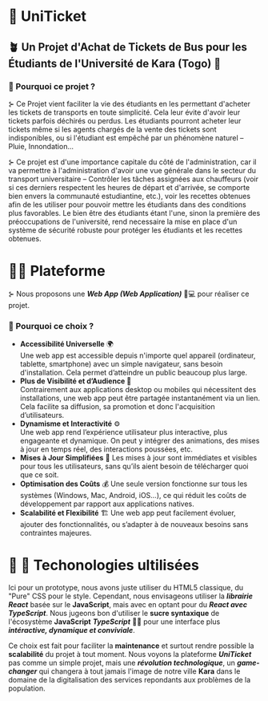 # 🎫 UniTicket
## 🪴 Un Projet d'Achat de Tickets de Bus pour les Étudiants de l'Université de Kara (Togo) 🏫
### 🤔 Pourquoi ce projet ?
⊱ Ce Projet vient faciliter la vie des étudiants en les permettant d'acheter les tickets de transports en toute simplicité. Cela leur évite d'avoir leur tickets parfois déchirés ou perdus.
Les étudiants pourront acheter leur tickets même si les agents chargés de la vente des tickets sont indisponibles, ou si l'étudiant est empêché par un phénomène naturel – Pluie, Innondation...

⊱ Ce projet est d'une importance capitale du côté de l'administration, car il va permettre à l'administration d'avoir une vue générale dans le secteur du transport universitaire – 
Contrôler les tâches assignées aux chauffeurs (voir si ces derniers respectent les heures de départ et d'arrivée, se comporte bien envers la communauté estudiantine, etc.), 
voir les recettes obtenues afin de les utiliser pour pouvoir mettre les étudiants dans des conditions plus favorables. 
Le bien être des étudiants étant l'une, sinon la première des préoccupations de l'université, rend necessaire la mise en place d'un système de sécurité robuste pour protéger les étudiants et les recettes obtenues.

# 🧑‍💻 Plateforme
⊱ Nous proposons une ***Web App (Web Application)*** 📱💻 pour réaliser ce projet.
### 🤔 Pourquoi ce choix ?
- **Accessibilité Universelle** 🌍 \
Une web app est accessible depuis n'importe quel appareil (ordinateur, tablette, smartphone) avec un simple navigateur, 
sans besoin d'installation. Cela permet d’atteindre un public beaucoup plus large. 
- **Plus de Visibilité et d’Audience 🚀** \
Contrairement aux applications desktop ou mobiles qui nécessitent des installations, une web app peut être partagée instantanément via un lien. 
Cela facilite sa diffusion, sa promotion et donc l'acquisition d’utilisateurs.
- **Dynamisme et Interactivité** ⚙️ \
Une web app rend l’expérience utilisateur plus interactive, plus engageante et dynamique. 
On peut y intégrer des animations, des mises à jour en temps réel, des interactions poussées, etc.
- **Mises à Jour Simplifiées** 🔄
Les mises à jour sont immédiates et visibles pour tous les utilisateurs, sans qu’ils aient besoin de télécharger quoi que ce soit.
- **Optimisation des Coûts** 💰
Une seule version fonctionne sur tous les systèmes (Windows, Mac, Android, iOS…), ce qui réduit les coûts de développement par rapport aux applications natives.
- **Scalabilité et Flexibilité** 🏗️
Une web app peut facilement évoluer, ajouter des fonctionnalités, ou s’adapter à de nouveaux besoins sans contraintes majeures.

# 🧰 🌴 Techonologies ultilisées
Ici pour un prototype, nous avons juste utiliser du HTML5 classique, du "Pure" CSS pour le style. Cependant, nous envisageons utiliser la ***librairie React*** basée sur le **JavaScript**, mais avec en optant pour du ***React avec TypeScript***. Nous jugeons bon d'utiliser le **sucre syntaxique** de l'écosystème __JavaScript__ ***TypeScript*** 🧩💯 
pour une interface plus ***intéractive, dynamique et conviviale***.

Ce choix est fait pour faciliter la **maintenance** et surtout rendre possible la **scalabilité** du projet à tout moment. Nous voyons la plateforme ***UniTicket*** pas comme un simple projet, mais une ***révolution technologique***, un ***game-changer*** qui
changera à tout jamais l'image de notre ville **Kara** dans le domaine de la digitalisation des services repondants aux problèmes de la population.
